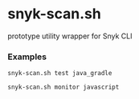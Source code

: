 # snyk-scan.sh
prototype utility wrapper for Snyk CLI
### Examples
```
snyk-scan.sh test java_gradle
```
```
snyk-scan.sh monitor javascript
```
